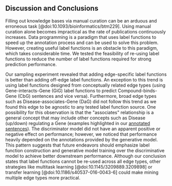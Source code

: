 ## Discussion and Conclusions

Filling out knowledge bases via manual curation can be an arduous and erroneous task [@doi:10.1093/bioinformatics/btm229].
Using manual curation alone becomes impractical as the rate of publications continuously increases.
Data programming is a paradigm that uses label functions to speed up the annotation process and can be used to solve this problem.
However, creating useful label functions is an obstacle to this paradigm, which takes considerable time.
We tested the feasibility of re-using label functions to reduce the number of label functions required for strong prediction performance.

Our sampling experiment revealed that adding edge-specific label functions is better than adding off-edge label functions.
An exception to this trend is using label functions designed from conceptually related edge types (using Gene-interacts-Gene (GiG) label functions to predict Compound-binds-Gene (CbG) sentences and vice versa).
Furthermore, broad edge types such as Disease-associates-Gene (DaG) did not follow this trend as we found this edge to be agnostic to any tested label function source.
One possibility for this observation is that the "associates" relationship is a general concept that may include other concepts such as Disease (up/down) regulating a Gene (examples highlighted in our [annotated sentences](https://github.com/greenelab/text_mined_hetnet_manuscript/tree/master/supplementary_materials/annotated_sentences)).
The discriminator model did not have an apparent positive or negative effect on performance; however, we noticed that performance heavily depended on the annotations provided by the generative model.
This pattern suggests that future endeavors should emphasize label function construction and generative model training over the discriminative model to achieve better downstream performance.
Although our conclusion states that label functions cannot be re-used across all edge types, other strategies like multitask learning [@doi:10.1145/3209889.3209898] or transfer learning [@doi:10.1186/s40537-016-0043-6] could make mining multiple edge types more practical.
